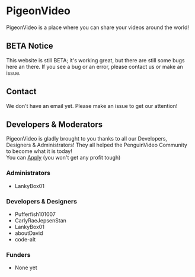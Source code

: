 # PigeonVideo
PigeonVideo is a place where you can share your videos around the world!

## BETA Notice
This website is still BETA; it's working great, but there are still some bugs here an there.
If you see a bug or an error, please contact us or make an issue.

## Contact
We don't have an email yet.
Please make an issue to get our attention!

## Developers & Moderators
PigeonVideo is gladly brought to you thanks to all our Developers, Designers & Administrators! They all helped the PenguinVideo Community to become what it is today!
<br>You can <a href="https://github.com/PigeonVideo/Job-Applying/Issues/New/Choose"> Apply</a>
(you won't get any profit tough)

### Administrators
* LankyBox01

### Developers & Designers
* Pufferfish101007
* CarlyRaeJepsenStan
* LankyBox01
* aboutDavid
* code-alt

### Funders
* None yet
